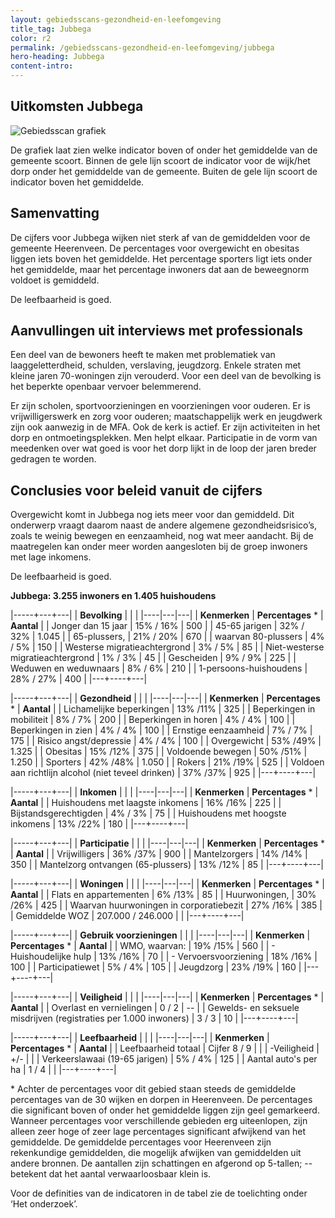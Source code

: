 ```yaml
---
layout: gebiedsscans-gezondheid-en-leefomgeving
title_tag: Jubbega
color: r2
permalink: /gebiedsscans-gezondheid-en-leefomgeving/jubbega
hero-heading: Jubbega
content-intro:
---
```

## Uitkomsten Jubbega

![Gebiedsscan grafiek](/uploads/Grafieken_Gebiedsscans_Dorpen-09.png)

De grafiek laat zien welke indicator boven of onder het gemiddelde van de gemeente scoort. Binnen de gele lijn scoort de indicator voor de wijk/het dorp onder het gemiddelde van de gemeente. Buiten de gele lijn scoort de indicator boven het gemiddelde.

## Samenvatting
De cijfers voor Jubbega wijken niet sterk af van de gemiddelden voor de gemeente Heerenveen. De percentages voor overgewicht en obesitas liggen iets boven het gemiddelde. Het percentage sporters ligt iets onder het gemiddelde, maar het percentage inwoners dat aan de beweegnorm voldoet is gemiddeld.

De leefbaarheid is goed.

## Aanvullingen uit interviews met professionals

Een deel van de bewoners heeft te maken met problematiek van laaggeletterdheid, schulden, verslaving, jeugdzorg. Enkele straten met kleine jaren 70-woningen zijn verouderd. Voor een deel van de bevolking is het beperkte openbaar vervoer belemmerend.

Er zijn scholen, sportvoorzieningen en voorzieningen voor ouderen. Er is vrijwilligerswerk en zorg voor ouderen; maatschappelijk werk en jeugdwerk zijn ook aanwezig in de MFA. Ook de kerk is actief. Er zijn activiteiten in het dorp en ontmoetingsplekken. Men helpt elkaar. Participatie in de vorm van meedenken over wat goed is voor het dorp lijkt in de loop der jaren breder gedragen te worden.


## Conclusies voor beleid vanuit de cijfers

Overgewicht komt in Jubbega nog iets meer voor dan gemiddeld. Dit onderwerp vraagt daarom naast de andere algemene gezondheidsrisico’s, zoals te weinig bewegen en eenzaamheid, nog wat meer aandacht. Bij de maatregelen kan onder meer worden aangesloten bij de groep inwoners met lage inkomens.

De leefbaarheid is goed.

**Jubbega: 3.255 inwoners en 1.405 huishoudens**

|-----+---+---|
|  **Bevolking**  |  |    |
|----|---|---|
| **Kenmerken**  | **Percentages** * | **Aantal** |
| Jonger dan 15 jaar                                  | 15% / 16% | 500 |
| 45-65 jarigen                                       | 32% / 32% | 1.045 |
| 65-plussers,                                        | 21% / 20% | 670 |
| waarvan 80-plussers                                 | 4% / 5% | 150 |
| Westerse migratieachtergrond                        | 3% / 5% | 85 |
| Niet-westerse migratieachtergrond                   | 1% / 3% | 45 |
| Gescheiden                                          | 9% / 9% | 225 |
| Weduwen en weduwnaars                               | 8% / 6% | 210 |
| 1-persoons-huishoudens                              | 28% / 27% | 400 |
|---+----+---|

|-----+---+---|
| **Gezondheid** |     |     |
|----|---|---|
| **Kenmerken** | **Percentages** * | **Aantal** |
| Lichamelijke beperkingen                            |  13% /11%   |  325   |
| Beperkingen in mobiliteit                           |  8% / 7%   |  200   |
| Beperkingen in horen                                |  4% / 4%   |  100   |
| Beperkingen in zien                                 |  4% / 4%   |  100   |
| Ernstige eenzaamheid                                |  7% / 7%   |  175   |
| Risico angst/depressie                              |  4% / 4%   |  100   |
| Overgewicht                                         |  53% /49%   |  1.325   |
| Obesitas                                            |  15% /12%   |  375   |
| Voldoende bewegen                                   |  50% /51%   |  1.250   |
| Sporters                                            |  42% /48%   |  1.050   |
| Rokers                                              |  21% /19%   |  525   |
| Voldoen aan richtlijn alcohol (niet teveel drinken) |  37% /37%   |  925   |
|---+----+---|

|-----+---+---|
| **Inkomen** |     |     |
|----|---|---|
| **Kenmerken**    | **Percentages** * | **Aantal** |
| Huishoudens met laagste inkomens                    |  16% /16%      |   225      |
| Bijstandsgerechtigden                               |  4% / 3%      |   75      |
| Huishoudens met hoogste inkomens                    |  13% /22%      |   180      |
|---+----+---|

|-----+---+---|
| **Participatie** |     |     |
|----|---|---|
| **Kenmerken**  | **Percentages** * | **Aantal** |
| Vrijwilligers                                       |  36% /37%     |   900      |
| Mantelzorgers                                       |  14% /14%     |   350      |
| Mantelzorg ontvangen (65-plussers)                  |  13% /12%     |   85      |
|---+----+---|

|-----+---+---|
| **Woningen** |     |     |
|----|---|---|
| **Kenmerken** | **Percentages** * | **Aantal** |
| Flats en appartementen                              | 6% /13% |  85 |
| Huurwoningen,                                       | 30% /26% |  425 |
| Waarvan huurwoningen in corporatiebezit             | 27% /16% |  385 |
| Gemiddelde WOZ                                      | 207.000 / 246.000 |      |
|---+----+---|

|-----+---+---|
| **Gebruik voorzieningen** |     |     |
|----|---|---|
| **Kenmerken** | **Percentages** * | **Aantal** |
| WMO, waarvan:                                       | 19% /15% | 560 |
| - Huishoudelijke hulp                               | 13% /16% | 70 |
| - Vervoersvoorziening                               | 18% /16% | 100 |
| Participatiewet                                     | 5% / 4% | 105 |
| Jeugdzorg                                           | 23% /19% | 160 |
|---+----+---|

|-----+---+---|
| **Veiligheid** |     |     |
|----|---|---|
| **Kenmerken** | **Percentages** * | **Aantal** |
| Overlast en vernielingen                                           | 0 / 2 | -- |
| Gewelds- en seksuele misdrijven (registraties per 1.000 inwoners)  | 3 / 3 | 10 |
|---+----+---|

|-----+---+---|
| **Leefbaarheid** |     |     |
|----|---|---|
| **Kenmerken** | **Percentages** * | **Aantal** |
| Leefbaarheid totaal                                | Cijfer 8 / 9 |                     |
| -Veiligheid                                        | +/- |                         |
| Verkeerslawaai (19-65 jarigen)                     | 5% / 4% |     125                |
| Aantal auto's per ha                               | 1  / 4 |                     |
|---+----+---|

\* Achter de percentages voor dit gebied staan steeds de gemiddelde percentages van de 30 wijken en dorpen in Heerenveen. De percentages die significant boven of onder het gemiddelde liggen zijn geel gemarkeerd. Wanneer percentages voor verschillende gebieden erg uiteenlopen, zijn alleen zeer hoge of zeer lage percentages significant afwijkend van het gemiddelde. De gemiddelde percentages voor Heerenveen zijn rekenkundige gemiddelden, die mogelijk afwijken van gemiddelden uit andere bronnen. De aantallen zijn schattingen en afgerond op 5-tallen; -- betekent dat het aantal verwaarloosbaar klein is.

Voor de definities van de indicatoren in de tabel zie de toelichting onder  ‘Het onderzoek’.
